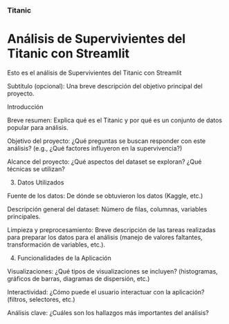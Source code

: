 ### Titanic

# Análisis de Supervivientes del Titanic con Streamlit

Esto es el análisis de Supervivientes del Titanic con Streamlit

Subtítulo (opcional): Una breve descripción del objetivo principal del proyecto.

Introducción

Breve resumen: Explica qué es el Titanic y por qué es un conjunto de datos popular para análisis.

Objetivo del proyecto: ¿Qué preguntas se buscan responder con este análisis? (e.g., ¿Qué factores influyeron en la supervivencia?)

Alcance del proyecto: ¿Qué aspectos del dataset se exploran? ¿Qué técnicas se utilizan?

3. Datos Utilizados

Fuente de los datos: De dónde se obtuvieron los datos (Kaggle, etc.)

Descripción general del dataset: Número de filas, columnas, variables principales.

Limpieza y preprocesamiento: Breve descripción de las tareas realizadas para preparar los datos para el análisis (manejo de valores faltantes, transformación de variables, etc.).

4. Funcionalidades de la Aplicación

Visualizaciones: ¿Qué tipos de visualizaciones se incluyen? (histogramas, gráficos de barras, diagramas de dispersión, etc.)

Interactividad: ¿Cómo puede el usuario interactuar con la aplicación? (filtros, selectores, etc.)

Análisis clave: ¿Cuáles son los hallazgos más importantes del análisis?